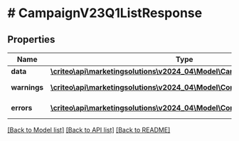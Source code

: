 # # CampaignV23Q1ListResponse

## Properties

Name | Type | Description | Notes
------------ | ------------- | ------------- | -------------
**data** | [**\criteo\api\marketingsolutions\v2024_04\Model\CampaignV23Q1Resource[]**](CampaignV23Q1Resource.md) |  | [optional]
**warnings** | [**\criteo\api\marketingsolutions\v2024_04\Model\CommonProblem[]**](CommonProblem.md) |  | [optional] [readonly]
**errors** | [**\criteo\api\marketingsolutions\v2024_04\Model\CommonProblem[]**](CommonProblem.md) |  | [optional] [readonly]

[[Back to Model list]](../../README.md#models) [[Back to API list]](../../README.md#endpoints) [[Back to README]](../../README.md)
